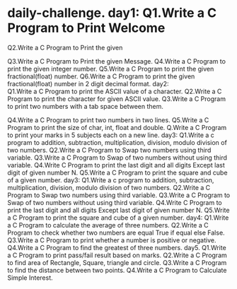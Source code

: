 # daily-challenge.                         day1:                                                        Q1.Write a C Program to Print Welcome

Q2.Write a C Program to Print the given 

Q3.Write a C Program to Print the given Message.
Q4.Write a C Program to print the given integer number.
Q5.Write a C Program to print the given fractional(float) number.
Q6.Write a C Program to print the given fractional(float) number in 2 digit decimal format.                             day2:                                         
Q1.Write a C Program to print the ASCII value of a character.
Q2.Write a C Program to print the character for given ASCII value.
Q3.Write a C Program to print two numbers with a tab space between them.

Q4.Write a C Program to print two numbers in two lines.
Q5.Write a C Program to print the size of char, int, float and double.
Q.Write a C Program to print your marks in 5 subjects each on a new line.            day3:                                       Q1.Write a c program to addition, subtraction, multiplication, division, modulo division of two numbers.
Q2.Write a C Program to Swap two numbers using third variable.
Q3.Write a C Program to Swap of two numbers without using third variable.
Q4.Write C Program to print the last digit and all digits Except last digit of given number N.
Q5.Write a C Program to print the square and cube of a given number.                day3:                                    Q1.Write a c program to addition, subtraction, multiplication, division, modulo division of two numbers.
Q2.Write a C Program to Swap two numbers using third variable.
Q3.Write a C Program to Swap of two numbers without using third variable.
Q4.Write C Program to print the last digit and all digits Except last digit of given number N.
Q5.Write a C Program to print the square and cube of a given number.                day4:                                      Q1.Write a C Program to calculate the average of three numbers.
Q2.Write a C Program to check whether two numbers are equal True if equal else False.
Q3.Write a C Program to print whether a number is positive or negative.
Q4.Write a C Program to find the greatest of three numbers.                           day5.                                          Q1.Write a C Program to print pass/fail result based on marks.
Q2.Write a C Program to find area of Rectangle, Square, triangle and circle.
Q3.Write a C Program to find the distance between two points.
Q4.Write a C Program to Calculate Simple Interest. 